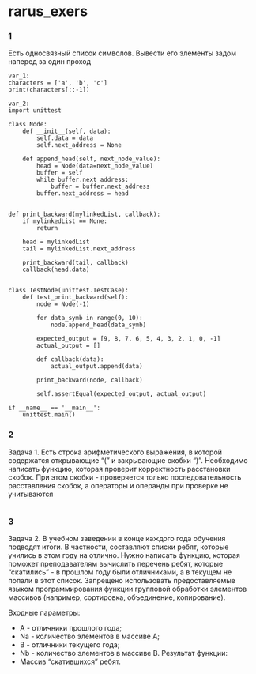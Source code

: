 # rarus_exers

### 1 ###
Есть односвязный список символов. Вывести его элементы задом наперед за один проход
```
var_1:
characters = ['a', 'b', 'c']
print(characters[::-1])

var_2:
import unittest

class Node:
    def __init__(self, data):
        self.data = data
        self.next_address = None
    
    def append_head(self, next_node_value):
        head = Node(data=next_node_value)
        buffer = self
        while buffer.next_address:
            buffer = buffer.next_address
        buffer.next_address = head


def print_backward(mylinkedList, callback):
    if mylinkedList == None:
        return
    
    head = mylinkedList
    tail = mylinkedList.next_address

    print_backward(tail, callback)
    callback(head.data)


class TestNode(unittest.TestCase):
    def test_print_backward(self):
        node = Node(-1)

        for data_symb in range(0, 10):
            node.append_head(data_symb)

        expected_output = [9, 8, 7, 6, 5, 4, 3, 2, 1, 0, -1]
        actual_output = []

        def callback(data):
            actual_output.append(data)

        print_backward(node, callback)

        self.assertEqual(expected_output, actual_output)

if __name__ == '__main__':
    unittest.main()

```

### 2 ###
Задача 1. Есть строка арифметического выражения, в которой содержатся открывающие “(” и закрывающие скобки “)”. Необходимо написать функцию, которая проверит корректность расстановки скобок. При этом скобки - проверяется только последовательность расставления скобок, а операторы и операнды при проверке не учитываются
```

```

### 3 ###
Задача 2. В учебном заведении в конце каждого года обучения подводят итоги. В частности, составляют списки ребят, которые учились в этом году на отлично.
Нужно написать функцию, которая поможет преподавателям вычислить перечень ребят, которые “скатились” - в прошлом году были отличниками, а в текущем не попали в этот список. Запрещено использовать предоставляемые языком программирования функции групповой обработки элементов массивов
(например, сортировка, объединение, копирование).

Входные параметры:
- A - отличники прошлого года;
- Nа - количество элементов в массиве A;
- B - отличники текущего года;
- Nb - количество элементов в массиве B.
Результат функции:
- Массив “скатившихся” ребят.

```

```